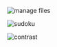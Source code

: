 ![manage files](https://user-images.githubusercontent.com/49306136/122761318-59a59400-d2b1-11eb-860e-69d6f91c59b0.png)


![sudoku](https://user-images.githubusercontent.com/49306136/122761337-5f02de80-d2b1-11eb-9304-639b25381b0a.png)


![contrast](https://user-images.githubusercontent.com/49306136/122761340-61653880-d2b1-11eb-82f6-9d64063221a3.png)
